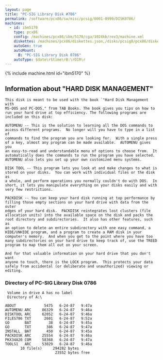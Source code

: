 ```yaml
---
layout: page
title: "PC-SIG Library Disk #786"
permalink: /software/pcx86/sw/misc/pcsig/0001-0999/DISK0786/
machines:
  - id: ibm5170
    type: pcx86
    config: /machines/pcx86/ibm/5170/cga/1024kb/rev3/machine.xml
    diskettes: /machines/pcx86/diskettes.json,/disks/pcsig0/pcx86/diskettes.json
    autoGen: true
    autoMount:
      B: "PC-SIG Library Disk 0786"
    autoType: $date\r$time\rB:\rDIR\r
---
```


{% include machine.html id="ibm5170" %}

## Information about "HARD DISK MANAGEMENT"

    This disk is meant to be used with the book `"Hard Disk Management with
    MS-DOS and PC-DOS," from TAB Books. The book gives you tips on how to
    run your hard drive at top efficiency. The following programs are
    included on this disk:
    
    AUTOMENU -- This is the solution to learning all the DOS commands to
    access different programs.  No longer will you have to type in a list of
    commands to find the program you are looking for.  With a single press
    of a key, almost any program can be made available.  AUTOMENU gives you
    an easy-to-read and understandable menu of options to choose from.  It
    automatically does the commands to run the program you have selected.
    AUTOMENU also lets you set up your own customized menu systems.
    
    DISK TOOL -- This program lets you look at and make changes to what is
    stored on your disks.  You can work with individual files or the disk as
    a whole, and perform operations you normally couldn't do with DOS.  In
    short, it lets you manipulate everything on your disks easily and with
    very few restrictions.
    
    PACKDISK -- You can keep your hard disk running at top performance by
    filling those empty sections on your hard drive with data from the outer
    edges of your hard disk.  PACKDISK reintegrates lost clusters (file
    allocation units) into the available space on the disk and packs the
    root directory and subdirectories.  It also has other features, such as
    an option to delete an entire subdirectory with one easy command, a
    HIDE/UNHIDE program, and a program to create a RAM disk in your
    computer's memory.  And when you get to the point where you have too
    many subdirectories on your hard drive to keep track of, use the TREED
    program to map them all out on your screen.
    
    And for that valuable information on your hard drive that you don't want
    anyone to touch, there is the LOCK program.  This protects your data
    safely from accidental (or deliberate and unauthorized) viewing or
    editing.

### Directory of PC-SIG Library Disk 0786

     Volume in drive A has no label
     Directory of A:\

    ABOUT             5475   6-24-87   9:47a
    AUTOMENU ARC     86329   6-24-87   9:46a
    DISKTOOL ARC     62052   6-24-87   9:46a
    FILES786 TXT      2601   6-24-87   9:52a
    GO       BAT        38   6-24-87   9:45a
    GO       TXT       386   6-24-87   9:47a
    INSTALL  BAT       450   6-24-87   9:45a
    PACKDISK ARC     25554   6-24-87   9:46a
    PKX34A20 COM     58368   6-24-87   9:47a
    TOOLS1   ARC     53029   6-24-87   9:46a
           10 file(s)     294282 bytes
                           23552 bytes free
